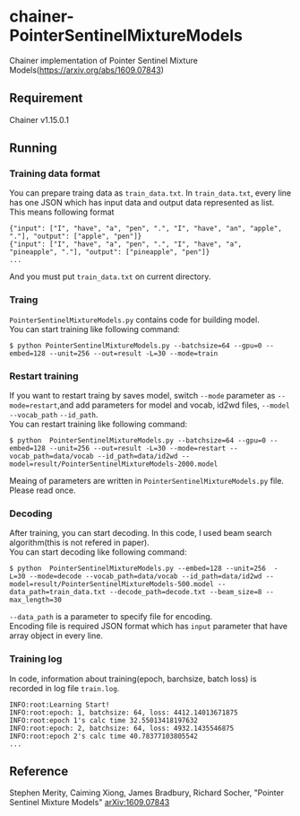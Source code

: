 # chainer-PointerSentinelMixtureModels
Chainer implementation of Pointer Sentinel Mixture Models(https://arxiv.org/abs/1609.07843)

## Requirement
Chainer v1.15.0.1

## Running
### Training data format
You can prepare traing data as `train_data.txt`. In `train_data.txt`, every line has one JSON which has input data and output data represented as list.  
This means following format
```
{"input": ["I", "have", "a", "pen", ".", "I", "have", "an", "apple", "."], "output": ["apple", "pen"]}
{"input": ["I", "have", "a", "pen", ".", "I", "have", "a", "pineapple", "."], "output": ["pineapple", "pen"]}
...
```
And you must put `train_data.txt` on current directory.

### Traing
`PointerSentinelMixtureModels.py` contains code for building model.  
You can start training like following command:
```shell
$ python PointerSentinelMixtureModels.py --batchsize=64 --gpu=0 --embed=128 --unit=256 --out=result -L=30 --mode=train
```

### Restart training
If you want to restart traing by saves model, switch `--mode` parameter as `--mode=restart`,and add parameters for model and vocab, id2wd files, `--model` `--vocab_path` `--id_path`.  
You can restart training like following command:
```shell
$ python  PointerSentinelMixtureModels.py --batchsize=64 --gpu=0 --embed=128 --unit=256 --out=result -L=30 --mode=restart --vocab_path=data/vocab --id_path=data/id2wd --model=result/PointerSentinelMixtureModels-2000.model
```
Meaing of parameters are written in `PointerSentinelMixtureModels.py` file. Please read once.

### Decoding
After training, you can start decoding. In this code, I used beam search algorithm(this is not refered in paper).  
You can start decoding like following command:
```shell
$ python  PointerSentinelMixtureModels.py --embed=128 --unit=256  -L=30 --mode=decode --vocab_path=data/vocab --id_path=data/id2wd --model=result/PointerSentinelMixtureModels-500.model --data_path=train_data.txt --decode_path=decode.txt --beam_size=8 --max_length=30
```
`--data_path` is a parameter to specify file for encoding.  
Encoding file is required JSON format which has `input` parameter that have array object in every line.  

### Training log
In code, information about training(epoch, barchsize, batch loss) is recorded in log file `train.log`. 
```
INFO:root:Learning Start!
INFO:root:epoch: 1, batchsize: 64, loss: 4412.14013671875
INFO:root:epoch 1's calc time 32.55013418197632
INFO:root:epoch: 2, batchsize: 64, loss: 4932.1435546875
INFO:root:epoch 2's calc time 40.78377103805542
...
```

## Reference
Stephen Merity, Caiming Xiong, James Bradbury, Richard Socher, "Pointer Sentinel Mixture Models" [arXiv:1609.07843](https://arxiv.org/abs/1609.07843)
